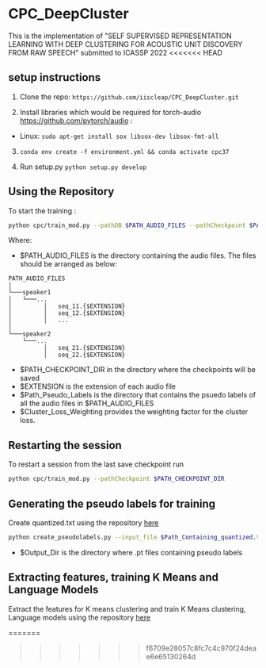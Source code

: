 # CPC_DeepCluster
This is the implementation of "SELF SUPERVISED REPRESENTATION LEARNING WITH DEEP CLUSTERING FOR ACOUSTIC UNIT DISCOVERY FROM RAW SPEECH" submitted to ICASSP 2022
<<<<<<< HEAD

## setup instructions

1) Clone the repo:
`https://github.com/iiscleap/CPC_DeepCluster.git`

2) Install libraries which would be required for torch-audio https://github.com/pytorch/audio :
 * Linux: `sudo apt-get install sox libsox-dev libsox-fmt-all`

3) `conda env create -f environment.yml && conda activate cpc37`

4) Run setup.py
`python setup.py develop`

## Using the Repository

To start the training :

```bash 
python cpc/train_mod.py --pathDB $PATH_AUDIO_FILES --pathCheckpoint $PATH_CHECKPOINT_DIR --LabelsPath $Path_Pseudo_Labels --file_extension $EXTENSION --normMode batchNormn--rnnMode linear --nLevelsGRU 2 --max_size_loaded 1000000000 --save_step 1 --alpha_val $Cluster_Loss_Weighting
```

Where:
- $PATH_AUDIO_FILES is the directory containing the audio files. The files should be arranged as below:
```
PATH_AUDIO_FILES
│
└───speaker1
│   └───...
│         │   seq_11.{$EXTENSION}
│         │   seq_12.{$EXTENSION}
│         │   ...
│
└───speaker2
    └───...
          │   seq_21.{$EXTENSION}
          │   seq_22.{$EXTENSION}
```
- $PATH_CHECKPOINT_DIR in the directory where the checkpoints will be saved
- $EXTENSION is the extension of each audio file
- $Path_Pseudo_Labels is the directory that contains the psuedo labels of all the audio files in $PATH_AUDIO_FILES
- $Cluster_Loss_Weighting provides the weighting factor for the cluster loss. 

## Restarting the session

To restart a session from the last save checkpoint  run
```bash
python cpc/train_mod.py --pathCheckpoint $PATH_CHECKPOINT_DIR
```
## Generating the pseudo labels for training

Create quantized.txt using the repository [here](https://github.com/bootphon/zerospeech2021_baseline)
```bash
python create_pseudolabels.py --input_file $Path_Containing_quantized.txt --out_path $Output_Dir
```
- $Output_Dir is the directory where .pt files containing pseudo labels

## Extracting features, training K Means and Language Models

Extract the features for K means clustering and train K Means clustering, Language models  using the repository [here](https://github.com/bootphon/zerospeech2021_baseline)


=======
>>>>>>> f6709e28057c8fc7c4c970f24deae6e65130264d
